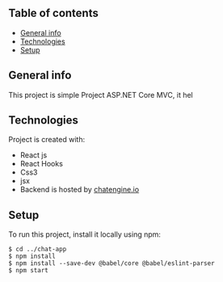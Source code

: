 



## Table of contents
* [General info](#general-info)
* [Technologies](#technologies)
* [Setup](#setup)

## General info
This project is simple Project ASP.NET Core MVC, it hel
## Technologies
Project is created with:
* React js
* React Hooks
* Css3
* jsx
* Backend is hosted by [chatengine.io](https://chatengine.io )

	
## Setup
To run this project, install it locally using npm:

```
$ cd ../chat-app
$ npm install
$ npm install --save-dev @babel/core @babel/eslint-parser
$ npm start
```
